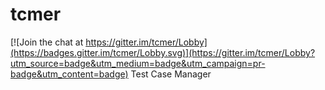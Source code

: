 # tcmer

[![Join the chat at https://gitter.im/tcmer/Lobby](https://badges.gitter.im/tcmer/Lobby.svg)](https://gitter.im/tcmer/Lobby?utm_source=badge&utm_medium=badge&utm_campaign=pr-badge&utm_content=badge)
Test Case Manager
